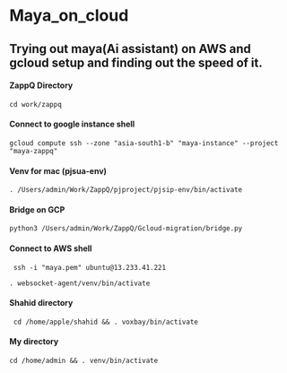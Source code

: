 # Maya_on_cloud
Trying out maya(Ai assistant) on AWS and gcloud setup and finding out the speed of it. 
---

#### ZappQ Directory
```
cd work/zappq
```

#### Connect to google instance shell
```
gcloud compute ssh --zone "asia-south1-b" "maya-instance" --project "maya-zappq"
```

#### Venv for mac (pjsua-env)
```
. /Users/admin/Work/ZappQ/pjproject/pjsip-env/bin/activate
```

#### Bridge on GCP
```
python3 /Users/admin/Work/ZappQ/Gcloud-migration/bridge.py
```

#### Connect to AWS shell 
```
 ssh -i "maya.pem" ubuntu@13.233.41.221
```

```venv
. websocket-agent/venv/bin/activate
```

#### Shahid directory
```
 cd /home/apple/shahid && . voxbay/bin/activate
```

#### My directory
```
cd /home/admin && . venv/bin/activate
```

